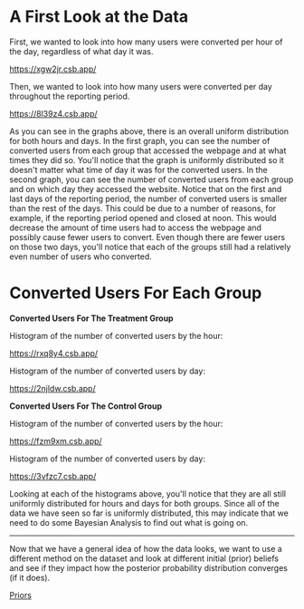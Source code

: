 # A First Look at the Data

First, we wanted to look into how many users were converted per hour of the day, regardless of what day it was. 

<!--- ![histogram - hour](https://github.com/EvaGostiuk/MAT4376-project-2-team-3/blob/master/AB_DataSet/images/histogram_hour_converted.png?raw=true) -->

<!--- Bubble: https://6tz4sh.csb.app/ -->

https://xgw2jr.csb.app/

<!--- Bar: https://2vvdht.csb.app/ -->

Then, we wanted to look into how many users were converted per day throughout the reporting period. 

<!--- ![histogram - day](https://github.com/EvaGostiuk/MAT4376-project-2-team-3/blob/master/AB_DataSet/images/histogram_day_converted.png?raw=true) -->

<!--- Bubble: https://8zqnd9.csb.app/ -->

https://8l39z4.csb.app/

<!--- Bar: https://dfh7z7.csb.app/ -->

As you can see in the graphs above, there is an overall uniform distribution for both hours and days. In the first graph, you can see the number of converted users from each group that accessed the webpage and at what times they did so. You'll notice that the graph is uniformly distributed so it doesn't matter what time of day it was for the converted users. In the second graph, you can see the number of converted users from each group and on which day they accessed the website. Notice that on the first and last days of the reporting period, the number of converted users is smaller than the rest of the days. This could be due to a number of reasons, for example, if the reporting period opened and closed at noon. This would decrease the amount of time users had to access the webpage and possibly cause fewer users to convert. Even though there are fewer users on those two days, you'll notice that each of the groups still had a relatively even number of users who converted. 

# Converted Users For Each Group

**Converted Users For The Treatment Group**

Histogram of the number of converted users by the hour: 

<!--- ![histogram - hour - treatment](https://github.com/EvaGostiuk/MAT4376-project-2-team-3/blob/master/AB_DataSet/images/hist_day_converted_treatment.png?raw=true) -->

https://rxq8y4.csb.app/

Histogram of the number of converted users by day:

<!---![histogram - day - treatment](https://github.com/EvaGostiuk/MAT4376-project-2-team-3/blob/master/AB_DataSet/images/hist_hour_converted_treatment.png?raw=true) -->

https://2njldw.csb.app/

**Converted Users For The Control Group**

Histogram of the number of converted users by the hour:

<!--- ![histogram - hour - control](https://github.com/EvaGostiuk/MAT4376-project-2-team-3/blob/master/AB_DataSet/images/hist_day_converted_control.png?raw=true) -->

https://fzm9xm.csb.app/

Histogram of the number of converted users by day:

<!--- ![histogram - day - control](https://github.com/EvaGostiuk/MAT4376-project-2-team-3/blob/master/AB_DataSet/images/hist_hour_converted_control.png?raw=true) -->

https://3vfzc7.csb.app/

Looking at each of the histograms above, you'll notice that they are all still uniformly distributed for hours and days for both groups. Since all of the data we have seen so far is uniformly distributed, this may indicate that we need to do some Bayesian Analysis to find out what is going on. 

---

Now that we have a general idea of how the data looks, we want to use a different method on the dataset and look at different initial (prior) beliefs and see if they impact how the posterior probability distribution converges (if it does). 

[Priors](https://github.com/EvaGostiuk/MAT4376-project-2-team-3/blob/master/AB_DataSet/task_1/02-All_Priors.md)
